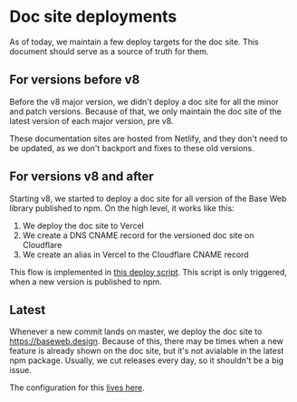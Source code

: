 # Doc site deployments

As of today, we maintain a few deploy targets for the doc site. This document should serve as a source of truth for them.

## For versions before v8

Before the v8 major version, we didn't deploy a doc site for all the minor and patch versions. Because of that, we only maintain the doc site of the latest version of each major version, pre v8.

These documentation sites are hosted from Netlify, and they don't need to be updated, as we don't backport and fixes to these old versions.

## For versions v8 and after

Starting v8, we started to deploy a doc site for all version of the Base Web library published to npm. On the high level, it works like this:

1. We deploy the doc site to Vercel
2. We create a DNS CNAME record for the versioned doc site on Cloudflare
3. We create an alias in Vercel to the Cloudflare CNAME record

This flow is implemented in [this deploy script](https://github.com/uber/baseweb/blob/master/deploy-versioned-docs.sh). This script is only triggered, when a new version is published to npm.

## Latest

Whenever a new commit lands on master, we deploy the doc site to https://baseweb.design. Because of this, there may be times when a new feature is already shown on the doc site, but it's not avialable in the latest npm package. Usually, we cut releases every day, so it shouldn't be a big issue.

The configuration for this [lives here](https://github.com/uber/baseweb/blob/master/now.json).
